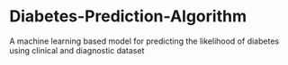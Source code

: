 # Diabetes-Prediction-Algorithm
A machine learning based model for predicting the likelihood of diabetes using clinical and diagnostic dataset
